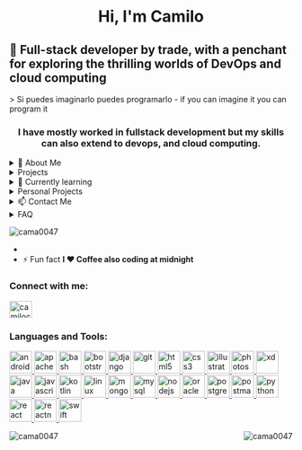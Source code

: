 <h1 align="center">Hi, I'm Camilo </h1>
<h2 align="center justify">🌟 Full-stack developer by trade, with a penchant for exploring the thrilling worlds of DevOps and cloud computing </h2>
> Si puedes imaginarlo puedes programarlo - if you can imagine it you can program it
<h3 align="center">I have mostly worked in fullstack development but my skills can also extend to devops, and cloud computing.  </h3>

<details>

<summary> 🚀 About Me</summary>

😄 Pronouns: Him/He
⚡️ Fun fact: I can't live without coffee

### Programming languages that I used

| Rank | Languages |
|-----:|-----------|
|     1| JavaScript|
|   1.1| TypeScript|
|     2| Python    |
|     3| SQL       |

</details>

<details>
  <summary>Projects</summary>

# Current proyect
## Rental Management Solution
The rental management platform has been used by multiple equipment rental companies to manage equipment, leases, customers, orders, payments, and hardware keys that can be used to unlock, start and stop heavy duty equipment in the fields with or without Internet connections. The solution supports a super admin dashboard, an admin dashboard (for equipment owner company), and iOS/Android mobile apps for final users. The mobile app users can use their apps to unlock, start, and stop the equipment in the fields with a valid key from the backend from an ongoing lease of the corresponding equipment. Sophisticated RBAC (role-based-access-control) was designed and included in the system to support different types of roles for different equipment owners. A custom theme is supported for different equipment owner on the dashboard and mobile apps. The backend is based on Node.JS in TypeScript, and the frontend is based on React.JS in TypeScript. Mobile apps are developed using Swift & Kotlin. 
Team size: 5-10
### People on it 
- [@bu3alwa](https://www.github.com/bu3alwa)

# Past proyects
## OntarioOneCall Application for excavators and Admins

The project encompassed the creation of two applications tailored for Excavators and Administrators, aiming to optimize the excavation permit request and notification process through the utilization of Ontario OneCall services. The project was developed using TypeScript and JavaScript. Both applications were designed with a focus on robustness and scalability. The implementation of RESTful APIs facilitated seamless communication between frontend and backend systems, enabling efficient data exchange and interaction. Also, a significant contribution was the development of Application-to-Person (A2P) notifications. Leveraging the Simple Notification Service (SNS), the system was configured to send notifications to relevant individuals, such as excavators or administrators, regarding permit status updates, approvals, or any other pertinent information.
### People on it 
- [@cama0047](https://www.github.com/cama0047)

## Real State CRM
The project entailed the creation of multiple developments centered around the administration and sale of real estate. Developed in Typescript, these initiatives primarily aimed at integrating various services offered by the client into a CRM system. This CRM facilitated management of available lots, tracking prospective clients, generation of reminders or alerts, and creation of reports and statistical analyses.
### People on it 
- [@cama0047](https://www.github.com/cama0047)
- [@garn0080](https://www.github.com/garn0080)

 
</details>

<details>
  <summary>🌱 Currently learning</summary>

  | Item              | Description               |
  |------------------:|---------------------------|
  |Amazon Web Services| Infrestructure as Code IaC|
  |                   | Lambdas                   |
  |                   | EC2                       |
  |                   | S3                        |
  | Docker            | Docker                    |

</details>

<details>
  <summary>Personal Projects</summary>

  ## Scrap Art Music App
  Project developed for an artistic company, tasked with transforming recycled objects into musical instruments. The project embraced an architecture centered around serverless functions using Lambdas. Efficient infrastructure management was achieved using AWS cloud services, leveraging resources such as Amazon EC2 for specific Infrastructure as a Service (IaaS) cases and S3 for cloud storage. Additionally, TypeScript was applied to ensure the robustness of development, Tailwind CSS was utilized as a framework for rapid development, and the database was efficiently managed to support data integrity in the project along with Python web scrapping.
  
  ### People on it 
  - [@cama0047](https://www.github.com/cama0047)
  - [@garn0080](https://www.github.com/garn0080)
</details>

<details>
  <summary> 📫 Contact Me</summary>
  
  - 📄 Know about my experiences [https://www.linkedin.com/in/camilocv/](https://www.linkedin.com/in/camilocv/)
  - Feel free to reach me if you need help, **contact.camiloc@gmail.com**
</details>


<details>
  <summary> FAQ</summary>

  #### Where can I contact you?
  
  Feel free to reach me if you need help, **contact.camiloc@gmail.com**
  
  #### Witch is your favorite programming languaje?
  
  Hard to say ... JavaScript or Python

</details>





<p align="left"> <img src="https://komarev.com/ghpvc/?username=cama0047&label=Profile%20views&color=0e75b6&style=flat" alt="cama0047" /> </p>




- 
- ⚡ Fun fact **I ❤️ Coffee also coding at midnight**


<h3 align="left">Connect with me:</h3>
<p align="left">
<a href="https://linkedin.com/in/camilocv" target="blank"><img align="center" src="https://cdn.jsdelivr.net/npm/simple-icons@3.0.1/icons/linkedin.svg" alt="camilocv" height="30" width="40" /></a>
</p>

<h3 align="left">Languages and Tools:</h3>
<p align="left"> <a href="https://developer.android.com" target="_blank"> <img src="https://devicons.github.io/devicon/devicon.git/icons/android/android-original-wordmark.svg" alt="android" width="40" height="40"/> </a> <a href="https://cordova.apache.org/" target="_blank"> <img src="https://www.vectorlogo.zone/logos/apache_cordova/apache_cordova-icon.svg" alt="apachecordova" width="40" height="40"/> </a> <a href="https://www.gnu.org/software/bash/" target="_blank"> <img src="https://www.vectorlogo.zone/logos/gnu_bash/gnu_bash-icon.svg" alt="bash" width="40" height="40"/> </a> <a href="https://getbootstrap.com" target="_blank"> <img src="https://devicons.github.io/devicon/devicon.git/icons/bootstrap/bootstrap-plain.svg" alt="bootstrap" width="40" height="40"/> </a>  <a href="https://www.djangoproject.com/" target="_blank"> <img src="https://devicons.github.io/devicon/devicon.git/icons/django/django-original.svg" alt="django" width="40" height="40"/> </a> <a href="https://git-scm.com/" target="_blank"> <img src="https://www.vectorlogo.zone/logos/git-scm/git-scm-icon.svg" alt="git" width="40" height="40"/> </a> <a href="https://www.w3.org/html/" target="_blank"> <img src="https://devicons.github.io/devicon/devicon.git/icons/html5/html5-original-wordmark.svg" alt="html5" width="40" height="40"/> </a> <a href="https://www.w3schools.com/css/" target="_blank"> <img src="https://devicons.github.io/devicon/devicon.git/icons/css3/css3-original-wordmark.svg" alt="css3" width="40" height="40"/> </a> <a href="https://www.adobe.com/in/products/illustrator.html" target="_blank"> <img src="https://www.vectorlogo.zone/logos/adobe_illustrator/adobe_illustrator-icon.svg" alt="illustrator" width="40" height="40"/> </a> <a href="https://www.photoshop.com/en" target="_blank"> <img src="https://devicons.github.io/devicon/devicon.git/icons/photoshop/photoshop-plain.svg" alt="photoshop" width="40" height="40"/> </a> <a href="https://www.adobe.com/products/xd.html" target="_blank"> <img src="https://cdn.worldvectorlogo.com/logos/adobe-xd.svg" alt="xd" width="40" height="40"/> </a> <a href="https://www.java.com" target="_blank"> <img src="https://devicons.github.io/devicon/devicon.git/icons/java/java-original-wordmark.svg" alt="java" width="40" height="40"/> </a> <a href="https://developer.mozilla.org/en-US/docs/Web/JavaScript" target="_blank"> <img src="https://devicons.github.io/devicon/devicon.git/icons/javascript/javascript-original.svg" alt="javascript" width="40" height="40"/> </a> <a href="https://kotlinlang.org" target="_blank"> <img src="https://www.vectorlogo.zone/logos/kotlinlang/kotlinlang-icon.svg" alt="kotlin" width="40" height="40"/> </a> <a href="https://www.linux.org/" target="_blank"> <img src="https://devicons.github.io/devicon/devicon.git/icons/linux/linux-original.svg" alt="linux" width="40" height="40"/> </a> <a href="https://www.mongodb.com/" target="_blank"> <img src="https://devicons.github.io/devicon/devicon.git/icons/mongodb/mongodb-original-wordmark.svg" alt="mongodb" width="40" height="40"/> </a> <a href="https://www.mysql.com/" target="_blank"> <img src="https://devicons.github.io/devicon/devicon.git/icons/mysql/mysql-original-wordmark.svg" alt="mysql" width="40" height="40"/> </a> <a href="https://nodejs.org" target="_blank"> <img src="https://devicons.github.io/devicon/devicon.git/icons/nodejs/nodejs-original-wordmark.svg" alt="nodejs" width="40" height="40"/> </a> <a href="https://www.oracle.com/" target="_blank"> <img src="https://devicons.github.io/devicon/devicon.git/icons/oracle/oracle-original.svg" alt="oracle" width="40" height="40"/> </a>  <a href="https://www.postgresql.org" target="_blank"> <img src="https://devicons.github.io/devicon/devicon.git/icons/postgresql/postgresql-original-wordmark.svg" alt="postgresql" width="40" height="40"/> </a> <a href="https://postman.com" target="_blank"> <img src="https://www.vectorlogo.zone/logos/getpostman/getpostman-icon.svg" alt="postman" width="40" height="40"/> </a> <a href="https://www.python.org" target="_blank"> <img src="https://devicons.github.io/devicon/devicon.git/icons/python/python-original.svg" alt="python" width="40" height="40"/> </a> <a href="https://reactjs.org/" target="_blank"> <img src="https://devicons.github.io/devicon/devicon.git/icons/react/react-original-wordmark.svg" alt="react" width="40" height="40"/> </a> <a href="https://reactnative.dev/" target="_blank"> <img src="https://reactnative.dev/img/header_logo.svg" alt="reactnative" width="40" height="40"/> </a> <a href="https://developer.apple.com/swift/" target="_blank"> <img src="https://devicons.github.io/devicon/devicon.git/icons/swift/swift-original-wordmark.svg" alt="swift" width="40" height="40"/> </a>  </p>

<div>
<p><img align="left" src="https://github-readme-stats.vercel.app/api/top-langs?username=cama0047&show_icons=true&locale=en&layout=compact" alt="cama0047" /></p>

<p>&nbsp;<img align="right" src="https://github-readme-stats.vercel.app/api?username=cama0047&show_icons=true&locale=en" alt="cama0047" /></p>
</div>
